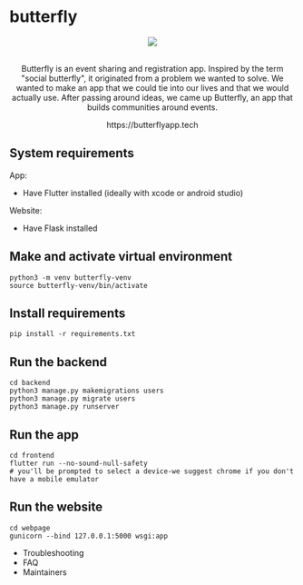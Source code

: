 # butterfly

<div align="center">
  <img src="https://user-images.githubusercontent.com/58193906/130270620-8226315d-1a02-49b2-836f-bfac96b519fa.gif" />
</div>

<br>

<div align="center">
  <p>Butterfly is an event sharing and registration app. Inspired by the term "social butterfly", it originated from a problem we wanted to solve. We wanted to make an app that we could tie into our lives and that we would actually use. After passing around ideas, we came up Butterfly, an app that builds communities around events.
</p>
  <p href="https://butterflyapp.tech">https://butterflyapp.tech</p>
</div>

## System requirements
App:
* Have Flutter installed (ideally with xcode or android studio)

Website:
* Have Flask installed

## Make and activate virtual environment

```
python3 -m venv butterfly-venv
source butterfly-venv/bin/activate
```

## Install requirements

```
pip install -r requirements.txt
```

## Run the backend

```
cd backend
python3 manage.py makemigrations users
python3 manage.py migrate users
python3 manage.py runserver
```

## Run the app

```
cd frontend
flutter run --no-sound-null-safety
# you'll be prompted to select a device-we suggest chrome if you don't have a mobile emulator
```

## Run the website
```
cd webpage
gunicorn --bind 127.0.0.1:5000 wsgi:app
```
* Troubleshooting
 * FAQ
 * Maintainers

